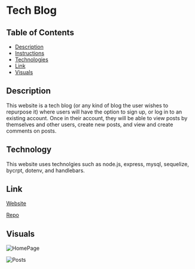 # Tech Blog

## Table of Contents
- [Description](#description)
- [Instructions](#instructions)
- [Technologies](#technologies)
- [Link](#link)
- [Visuals](#visuals)

## Description
This website is a tech blog (or any kind of blog the user wishes to repurpose it) where users will have the option to sign up, or log in to an existing account. Once in their account, they will be able to view posts by themselves and other users, create new posts, and view and create comments on posts.

## Technology
This website uses technolgies such as node.js, express, mysql, sequelize, bycrpt, dotenv, and handlebars.

## Link
[Website]()

[Repo](https://github.com/uiido/tech_blog)

## Visuals
![HomePage]()

![Posts]()
